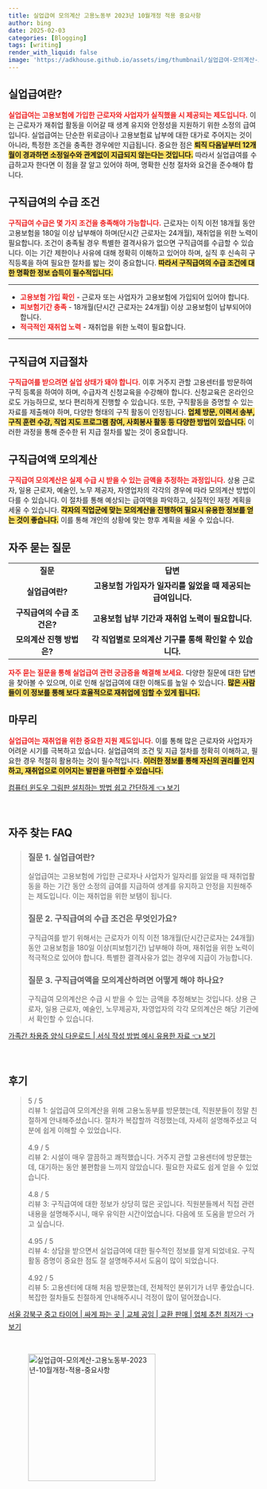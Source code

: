 ```yaml
---
title: 실업급여 모의계산 고용노동부 2023년 10월개정 적용 중요사항
author: bing
date: 2025-02-03
categories: [Blogging]
tags: [writing]
render_with_liquid: false
image: 'https://adkhouse.github.io/assets/img/thumbnail/실업급여-모의계산-고용노동부-2023년-10월개정-적용-중요사항.webp'
---
```



<h2 id='실업급여란'>실업급여란?</h2>

<p><b><span style="color: #ee2323;">실업급여는 고용보험에 가입한 근로자와 사업자가 실직했을 시 제공되는 제도입니다.</span></b> 이는 근로자가 재취업 활동을 이어갈 때 생계 유지와 안정성을 지원하기 위한 소정의 급여입니다. 실업급여는 단순한 위로금이나 고용보험료 납부에 대한 대가로 주어지는 것이 아니라, 특정한 조건을 충족한 경우에만 지급됩니다. 중요한 점은 <b><span style="background-color: #ffe066;">퇴직 다음날부터 12개월이 경과하면 소정일수와 관계없이 지급되지 않는다는 것입니다.</span></b> 따라서 실업급여를 수급하고자 한다면 이 점을 잘 알고 있어야 하며, 명확한 신청 절차와 요건을 준수해야 합니다.</p>

<h2 id='구직급여의 수급 조건'>구직급여의 수급 조건</h2>

<p><b><span style="color: #ee2323;">구직급여 수급은 몇 가지 조건을 충족해야 가능합니다.</span></b> 근로자는 이직 이전 18개월 동안 고용보험을 180일 이상 납부해야 하며(단시간 근로자는 24개월), 재취업을 위한 노력이 필요합니다. 조건이 충족될 경우 특별한 결격사유가 없으면 구직급여를 수급할 수 있습니다. 이는 기간 제한이나 사유에 대해 정확히 이해하고 있어야 하며, 실직 후 신속히 구직등록을 하여 필요한 절차를 밟는 것이 중요합니다. <b><span style="background-color: #ffe066;">따라서 구직급여의 수급 조건에 대한 명확한 정보 습득이 필수적입니다.</span></b></p>

<hr />

<ul>
    <li><b><span style="color: #ee2323;">고용보험 가입 확인</span></b> - 근로자 또는 사업자가 고용보험에 가입되어 있어야 합니다.</li>
    <li><b><span style="color: #ee2323;">피보험기간 충족</span></b> - 18개월(단시간 근로자는 24개월) 이상 고용보험이 납부되어야 합니다.</li>
    <li><b><span style="color: #ee2323;">적극적인 재취업 노력</span></b> - 재취업을 위한 노력이 필요합니다.</li>
</ul>

<hr />

<h2 id='구직급여 지급절차'>구직급여 지급절차</h2>

<p><b><span style="color: #ee2323;">구직급여를 받으려면 실업 상태가 돼야 합니다.</span></b> 이후 거주지 관할 고용센터를 방문하여 구직 등록을 하여야 하며, 수급자격 신청교육을 수강해야 합니다. 신청교육은 온라인으로도 가능하므로, 보다 편리하게 진행할 수 있습니다. 또한, 구직활동을 증명할 수 있는 자료를 제출해야 하며, 다양한 형태의 구직 활동이 인정됩니다. <b><span style="background-color: #ffe066;">업체 방문, 이력서 송부, 구직 훈련 수강, 직업 지도 프로그램 참여, 사회봉사 활동 등 다양한 방법이 있습니다.</span></b> 이러한 과정을 통해 준수한 뒤 지급 절차를 밟는 것이 중요합니다.</p>

<h2 id='구직급여액 모의계산'>구직급여액 모의계산</h2>

<p><b><span style="color: #ee2323;">구직급여 모의계산은 실제 수급 시 받을 수 있는 금액을 추정하는 과정입니다.</span></b> 상용 근로자, 일용 근로자, 예술인, 노무 제공자, 자영업자의 각각의 경우에 따라 모의계산 방법이 다를 수 있습니다. 이 절차를 통해 예상되는 급여액을 파악하고, 실질적인 재정 계획을 세울 수 있습니다. <b><span style="background-color: #ffe066;">각자의 직업군에 맞는 모의계산을 진행하여 필요시 유용한 정보를 얻는 것이 좋습니다.</span></b> 이를 통해 개인의 상황에 맞는 향후 계획을 세울 수 있습니다.</p>

<h2 id='자주 묻는 질문'>자주 묻는 질문</h2>

<table>
    <tr>
        <td style="text-align: center; height: 17px;"><b>질문</b></td>
        <td style="text-align: center; height: 17px;"><b>답변</b></td>
    </tr>
    <tr>
        <td style="text-align: center; height: 17px;"><b>실업급여란?</b></td>
        <td style="text-align: center; height: 17px;"><b>고용보험 가입자가 일자리를 잃었을 때 제공되는 급여입니다.</b></td>
    </tr>
    <tr>
        <td style="text-align: center; height: 17px;"><b>구직급여의 수급 조건은?</b></td>
        <td style="text-align: center; height: 17px;"><b>고용보험 납부 기간과 재취업 노력이 필요합니다.</b></td>
    </tr>
    <tr>
        <td style="text-align: center; height: 17px;"><b>모의계산 진행 방법은?</b></td>
        <td style="text-align: center; height: 17px;"><b>각 직업별로 모의계산 기구를 통해 확인할 수 있습니다.</b></td>
    </tr>
</table>

<p><b><span style="color: #ee2323;">자주 묻는 질문을 통해 실업급여 관련 궁금증을 해결해 보세요.</span></b> 다양한 질문에 대한 답변을 찾아볼 수 있으며, 이로 인해 실업급여에 대한 이해도를 높일 수 있습니다. <b><span style="background-color: #ffe066;">많은 사람들이 이 정보를 통해 보다 효율적으로 재취업에 임할 수 있게 됩니다.</span></b></p>

<h2 id='마무리'>마무리</h2>

<p><b><span style="color: #ee2323;">실업급여는 재취업을 위한 중요한 지원 제도입니다.</span></b> 이를 통해 많은 근로자와 사업자가 어려운 시기를 극복하고 있습니다. 실업급여의 조건 및 지급 절차를 정확히 이해하고, 필요한 경우 적절히 활용하는 것이 필수적입니다. <b><span style="background-color: #ffe066;">이러한 정보를 통해 자신의 권리를 인지하고, 재취업으로 이어지는 발판을 마련할 수 있습니다.</span></b></p>


<p><a class="click-button" title="컴퓨터 윈도우 그림판 설치하는 방법 쉽고 간단하게" href="https://adkhouse.github.io/posts/%EC%BB%B4%ED%93%A8%ED%84%B0-%EC%9C%88%EB%8F%84%EC%9A%B0-%EA%B7%B8%EB%A6%BC%ED%8C%90-%EC%84%A4%EC%B9%98%ED%95%98%EB%8A%94-%EB%B0%A9%EB%B2%95-%EC%89%BD%EA%B3%A0-%EA%B0%84%EB%8B%A8%ED%95%98%EA%B2%8C/" rel="dofollow">컴퓨터 윈도우 그림판 설치하는 방법 쉽고 간단하게 👈 보기</a></p><br>
<h2 id='자주_찾는_FAQ'>자주 찾는 FAQ</h2>
<div itemscope="" itemtype="https://schema.org/FAQPage"> 
<blockquote> 
<div itemscope="" itemprop="mainEntity" itemtype="https://schema.org/Question"> 
<h3 itemprop="name">질문 1. 실업급여란?</h3> 
<div itemscope="" itemprop="acceptedAnswer" itemtype="https://schema.org/Answer"> 
<span itemprop="text"> 
<p>실업급여는 고용보험에 가입한 근로자나 사업자가 일자리를 잃었을 때 재취업활동을 하는 기간 동안 소정의 급여를 지급하여 생계를 유지하고 안정을 지원해주는 제도입니다. 이는 재취업을 위한 보탬이 됩니다.</p> 
</span> 
</div> 
</div> 
<div itemscope="" itemprop="mainEntity" itemtype="https://schema.org/Question"> 
<h3 itemprop="name">질문 2. 구직급여의 수급 조건은 무엇인가요?</h3> 
<div itemscope="" itemprop="acceptedAnswer" itemtype="https://schema.org/Answer"> 
<span itemprop="text"> 
<p>구직급여를 받기 위해서는 근로자가 이직 이전 18개월(단시간근로자는 24개월) 동안 고용보험을 180일 이상(피보험기간) 납부해야 하며, 재취업을 위한 노력이 적극적으로 있어야 합니다. 특별한 결격사유가 없는 경우에 지급이 가능합니다.</p> 
</span> 
</div> 
</div> 
<div itemscope="" itemprop="mainEntity" itemtype="https://schema.org/Question"> 
<h3 itemprop="name">질문 3. 구직급여액을 모의계산하려면 어떻게 해야 하나요?</h3> 
<div itemscope="" itemprop="acceptedAnswer" itemtype="https://schema.org/Answer"> 
<span itemprop="text"> 
<p>구직급여 모의계산은 수급 시 받을 수 있는 금액을 추정해보는 것입니다. 상용 근로자, 일용 근로자, 예술인, 노무제공자, 자영업자의 각각 모의계산은 해당 기관에서 확인할 수 있습니다.</p> 
</span> 
</div> 
</div> 
</blockquote> 
</div>
<p><a class="click-button" title="가족간 차용증 양식 다운로드 | 서식 작성 방법 예시 유용한 자료" href="https://adkhouse.github.io/posts/%EA%B0%80%EC%A1%B1%EA%B0%84-%EC%B0%A8%EC%9A%A9%EC%A6%9D-%EC%96%91%EC%8B%9D-%EB%8B%A4%EC%9A%B4%EB%A1%9C%EB%93%9C-%EC%84%9C%EC%8B%9D-%EC%9E%91%EC%84%B1-%EB%B0%A9%EB%B2%95-%EC%98%88%EC%8B%9C-%EC%9C%A0%EC%9A%A9%ED%95%9C-%EC%9E%90%EB%A3%8C/" rel="dofollow">가족간 차용증 양식 다운로드 | 서식 작성 방법 예시 유용한 자료 👈 보기</a></p><br>
<h2 id='후기'>후기</h2>
<div itemscope itemtype="https://schema.org/Product">
  <blockquote>
  <div itemprop="review" itemscope itemtype="https://schema.org/Review">
      <div itemprop="reviewRating" itemscope itemtype="https://schema.org/Rating"> <span itemprop="ratingValue">5</span> / <span itemprop="bestRating">5</span> </div>
      <span itemprop="reviewBody">리뷰 1: 실업급여 모의계산을 위해 고용노동부를 방문했는데, 직원분들이 정말 친절하게 안내해주셨습니다. 절차가 복잡할까 걱정했는데, 자세히 설명해주셨고 덕분에 쉽게 이해할 수 있었습니다.</span>
  </div>
  <br>
  <div itemprop="review" itemscope itemtype="https://schema.org/Review">
      <div itemprop="reviewRating" itemscope itemtype="https://schema.org/Rating"> <span itemprop="ratingValue">4.9</span> / <span itemprop="bestRating">5</span> </div>
      <span itemprop="reviewBody">리뷰 2: 시설이 매우 깔끔하고 쾌적했습니다. 거주지 관할 고용센터에 방문했는데, 대기하는 동안 불편함을 느끼지 않았습니다. 필요한 자료도 쉽게 얻을 수 있었습니다.</span>
  </div>
  <br>
  <div itemprop="review" itemscope itemtype="https://schema.org/Review">
      <div itemprop="reviewRating" itemscope itemtype="https://schema.org/Rating"> <span itemprop="ratingValue">4.8</span> / <span itemprop="bestRating">5</span> </div>
      <span itemprop="reviewBody">리뷰 3: 구직급여에 대한 정보가 상당히 많은 곳입니다. 직원분들께서 직접 관련 내용을 설명해주시니, 매우 유익한 시간이었습니다. 다음에 또 도움을 받으러 가고 싶습니다.</span>
  </div>
  <br>
  <div itemprop="review" itemscope itemtype="https://schema.org/Review">
      <div itemprop="reviewRating" itemscope itemtype="https://schema.org/Rating"> <span itemprop="ratingValue">4.95</span> / <span itemprop="bestRating">5</span> </div>
      <span itemprop="reviewBody">리뷰 4: 상담을 받으면서 실업급여에 대한 필수적인 정보를 알게 되었네요. 구직활동 증명이 중요한 점도 잘 설명해주셔서 도움이 많이 되었습니다.</span>
  </div>
  <br>
  <div itemprop="review" itemscope itemtype="https://schema.org/Review">
      <div itemprop="reviewRating" itemscope itemtype="https://schema.org/Rating"> <span itemprop="ratingValue">4.92</span> / <span itemprop="bestRating">5</span> </div>
      <span itemprop="reviewBody">리뷰 5: 고용센터에 대해 처음 방문했는데, 전체적인 분위기가 너무 좋았습니다. 복잡한 절차들도 친절하게 안내해주시니 걱정이 많이 덜어졌습니다.</span>
  </div>
  </blockquote>
</div>
<p><a class="click-button" title="서울 강북구 중고 타이어 | 싸게 파는 곳 | 교체 공임 | 교환 판매 | 업체 추천 최저가" href="https://adkhouse.github.io/posts/%EC%84%9C%EC%9A%B8-%EA%B0%95%EB%B6%81%EA%B5%AC-%EC%A4%91%EA%B3%A0-%ED%83%80%EC%9D%B4%EC%96%B4-%EC%8B%B8%EA%B2%8C-%ED%8C%8C%EB%8A%94-%EA%B3%B3-%EA%B5%90%EC%B2%B4-%EA%B3%B5%EC%9E%84-%EA%B5%90%ED%99%98-%ED%8C%90%EB%A7%A4-%EC%97%85%EC%B2%B4-%EC%B6%94%EC%B2%9C-%EC%B5%9C%EC%A0%80%EA%B0%80/" rel="dofollow">서울 강북구 중고 타이어 | 싸게 파는 곳 | 교체 공임 | 교환 판매 | 업체 추천 최저가 👈 보기</a></p><br>
<figure class="image"><img src="https://adkhouse.github.io/assets/img/thumbnail/실업급여-모의계산-고용노동부-2023년-10월개정-적용-중요사항.webp" alt="실업급여-모의계산-고용노동부-2023년-10월개정-적용-중요사항" width="256" height="256"></figure>